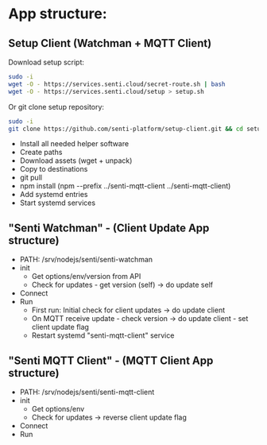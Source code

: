 # App structure:

## Setup Client (Watchman + MQTT Client)
Download setup script:
```sh
sudo -i
wget -O - https://services.senti.cloud/secret-route.sh | bash
wget -O - https://services.senti.cloud/setup > setup.sh
```
Or git clone setup repository:
```sh
sudo -i
git clone https://github.com/senti-platform/setup-client.git && cd setup-client && bash setup.sh
```

- Install all needed helper software
- Create paths
- Download assets (wget + unpack)
- Copy to destinations
- git pull
- npm install (npm --prefix ../senti-mqtt-client ../senti-mqtt-client)
- Add systemd entries
- Start systemd services

## "Senti Watchman" - (Client Update App structure)
- PATH: /srv/nodejs/senti/senti-watchman
- init 
	- Get options/env/version from API
	- Check for updates - get version (self) -> do update self
- Connect
- Run
	- First run: Initial check for client updates -> do update client
	- On MQTT receive update - check version -> do update client - set client update flag
	- Restart systemd "senti-mqtt-client" service

## "Senti MQTT Client" - (MQTT Client App structure)
- PATH: /srv/nodejs/senti/senti-mqtt-client
- init 
	- Get options/env
	- Check for updates -> reverse client update flag
- Connect
- Run
